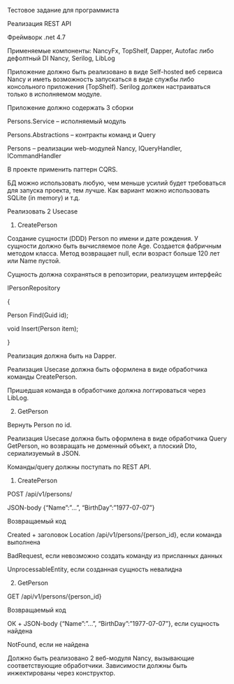 Тестовое задание для программиста

Реализация REST API

Фреймворк .net 4.7

Применяемые компоненты: NancyFx, TopShelf, Dapper, Autofac либо дефолтный DI Nancy, Serilog, LibLog

Приложение должно быть реализовано в виде Self-hosted веб сервиса Nancy и иметь возможность запускаться в виде службы либо консольного приложения (TopShelf). Serilog должен настраиваться только в исполняемом модуле.

Приложение должно содержать 3 сборки

Persons.Service – исполняемый модуль

Persons.Abstractions – контракты команд и Query

Persons – реализации web-модулей Nancy, IQueryHandler, ICommandHandler

В проекте применить паттерн CQRS.

БД можно использовать любую, чем меньше усилий будет требоваться для запуска проекта, тем лучше. Как вариант можно использовать SQLite (in memory) и т.д.

Реализовать 2 Usecase

1. CreatePerson

Создание сущности (DDD) Person по имени и дате рождения. У сущности должно быть вычисляемое поле Age. Создается фабричным методом класса. Метод возвращает null, если возраст больше 120 лет или Name пустой.

Сущность должна сохраняться в репозитории, реализущем интерфейс

IPersonRepository

{

Person Find(Guid id);

void Insert(Person item);

}

Реализация должна быть на Dapper.

Реализация Usecase должна быть оформлена в виде обработчика команды CreatePerson.

Пришедшая команда в обработчике должна логгироваться через LibLog.

2. GetPerson

Вернуть Person по id.

Реализация Usecase должна быть оформлена в виде обработчика Query GetPerson, но возвращать не доменный объект, а плоский Dto, сериализуемый в JSON.

Команды/query должны поступать по REST API.

1. CreatePerson

POST /api/v1/persons/

JSON-body {“Name”:”…”, “BirthDay”:”1977-07-07”}

Возвращаемый код

Created + заголовок Location /api/v1/persons/{person_id}, если команда выполнена

BadRequest, если невозможно создать команду из присланных данных

UnprocessableEntity, если созданная сущность невалидна

2. GetPerson

GET /api/v1/persons/{person_id}

Возвращаемый код

ОК + JSON-body {“Name”:”…”, “BirthDay”:”1977-07-07”}, если сущность найдена

NotFound, если не найдена

Должно быть реализовано 2 веб-модуля Nancy, вызывающие соответствующие обработчики. Зависимости должны быть инжектированы через конструктор.
